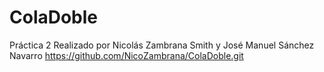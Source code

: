 # ColaDoble
Práctica 2
Realizado por Nicolás Zambrana Smith y José Manuel Sánchez Navarro
https://github.com/NicoZambrana/ColaDoble.git
